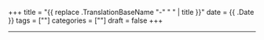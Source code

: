 +++
title = "{{ replace .TranslationBaseName "-" " " | title }}"
date = {{ .Date }}
tags = [""]
categories = [""]
draft = false
+++

<!--more-->
---